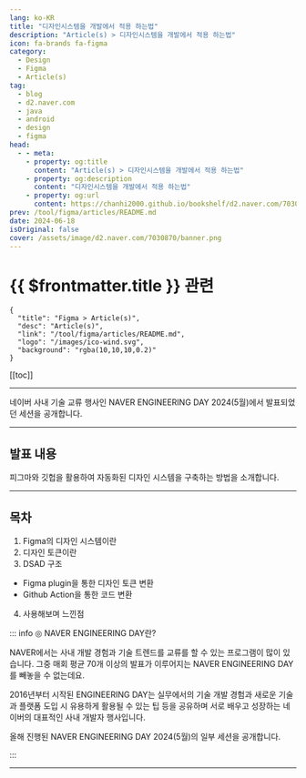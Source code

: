 ```yaml
---
lang: ko-KR
title: "디자인시스템을 개발에서 적용 하는법"
description: "Article(s) > 디자인시스템을 개발에서 적용 하는법"
icon: fa-brands fa-figma
category: 
  - Design
  - Figma
  - Article(s)
tag: 
  - blog
  - d2.naver.com
  - java
  - android
  - design
  - figma
head:  
  - - meta:
    - property: og:title
      content: "Article(s) > 디자인시스템을 개발에서 적용 하는법"
    - property: og:description
      content: "디자인시스템을 개발에서 적용 하는법"
    - property: og:url
      content: https://chanhi2000.github.io/bookshelf/d2.naver.com/7030870.html
prev: /tool/figma/articles/README.md
date: 2024-06-18
isOriginal: false
cover: /assets/image/d2.naver.com/7030870/banner.png
---
```


# {{ $frontmatter.title }} 관련

```component VPCard
{
  "title": "Figma > Article(s)",
  "desc": "Article(s)",
  "link": "/tool/figma/articles/README.md",
  "logo": "/images/ico-wind.svg",
  "background": "rgba(10,10,10,0.2)"
}
```

[[toc]]

---

<SiteInfo
  name="디자인시스템을 개발에서 적용 하는법 | NAVER D2"
  desc="디자인시스템을 개발에서 적용 하는법"
  url="https://d2.naver.com/helloworld/7030870"
  logo="/assets/image/d2.naver.com/favicon.ico"
  preview="/assets/image/d2.naver.com/7030870/banner.png"/>

네이버 사내 기술 교류 행사인 NAVER ENGINEERING DAY 2024(5월)에서 발표되었던 세션을 공개합니다.

<!-- 
https://tv.naver.com/embed/55467410?autoPlay=true
TODO: find Youtube
-->

---

## 발표 내용

피그마와 깃헙을 활용하여 자동화된 디자인 시스템을 구축하는 방법을 소개합니다.

---

## 목차

1. Figma의 디자인 시스템이란
2. 디자인 토큰이란
3. DSAD 구조
  - Figma plugin을 통한 디자인 토큰 변환
  - Github Action을 통한 코드 변환
4. 사용해보며 느낀점

::: info ◎ NAVER ENGINEERING DAY란?
  
NAVER에서는 사내 개발 경험과 기술 트렌드를 교류를 할 수 있는 프로그램이 많이 있습니다. 그중 매회 평균 70개 이상의 발표가 이루어지는 NAVER ENGINEERING DAY를 빼놓을 수 없는데요.

2016년부터 시작된 ENGINEERING DAY는 실무에서의 기술 개발 경험과 새로운 기술과 플랫폼 도입 시 유용하게 활용될 수 있는 팁 등을 공유하며 서로 배우고 성장하는 네이버의 대표적인 사내 개발자 행사입니다.

올해 진행된 NAVER ENGINEERING DAY 2024(5월)의 일부 세션을 공개합니다.

:::

---

<TagLinks />